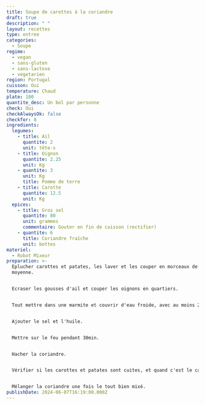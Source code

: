 ```yaml
---
title: Soupe de carottes à la coriandre
draft: true
description: " "
layout: recettes
type: entree
categories:
  - Soupe
regime:
  - vegan
  - sans-gluten
  - sans-lactose
  - vegetarien
region: Portugal
cuisson: Oui
temperature: Chaud
plate: 100
quantite_desc: Un bol par personne
check: Oui
checkAlwaysOk: false
checkfor: 8
ingredients:
  legumes:
    - title: Ail
      quantite: 2
      unit: tête·s
    - title: Oignon
      quantite: 2.25
      unit: Kg
    - quantite: 3
      unit: Kg
      title: Pomme de terre
    - title: Carotte
      quantite: 12.5
      unit: Kg
  epices:
    - title: Gros sel
      quantite: 80
      unit: grammes
      commentaire: Gouter en fin de cuisson (rectifier)
    - quantite: 6
      title: Coriandre fraîche
      unit: bottes
materiel:
  - Robot Mixeur
preparation: >-
  Eplucher carottes et patates, les laver et les couper en morceaux de taille
  moyenne.


  Ecraser les gousses d'ail et couper les oignons en quartiers.


  Tout mettre dans une marmite et couvrir d'eau froide, avec au moins 2cm d'eau au dessus.


  Ajouter le sel et l'huile.


  Mettre sur le feu pendant 30min.


  Hacher la coriandre.


  Vérifier si les carottes et patates sont cuites, et quand c'est le cas tout mixer en rajoutant un filet d'huile d'olive. Ajouter un peu d'eau pendant le mixage si nécessaire pour avoir une consistance de soupe veloutée


  Mélanger la coriandre une fois le tout bien mixé.
publishDate: 2024-06-07T16:19:00.000Z
---
```

